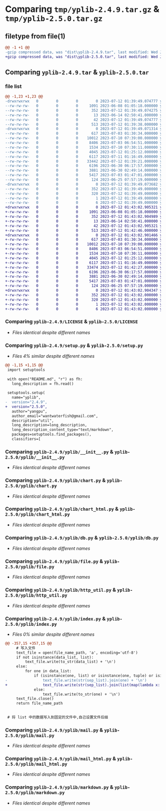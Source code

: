 # Comparing `tmp/yplib-2.4.9.tar.gz` & `tmp/yplib-2.5.0.tar.gz`

## filetype from file(1)

```diff
@@ -1 +1 @@
-gzip compressed data, was "dist\yplib-2.4.9.tar", last modified: Wed Jul 12 01:39:49 2023, max compression
+gzip compressed data, was "dist\yplib-2.5.0.tar", last modified: Wed Jul 12 01:43:02 2023, max compression
```

## Comparing `yplib-2.4.9.tar` & `yplib-2.5.0.tar`

### file list

```diff
@@ -1,23 +1,23 @@
-drwxrwxrwx   0        0        0        0 2023-07-12 01:39:49.074777 yplib-2.4.9/
--rw-rw-rw-   0        0        0     1091 2023-06-08 01:05:18.000000 yplib-2.4.9/LICENSE
--rw-rw-rw-   0        0        0      352 2023-07-12 01:39:49.074275 yplib-2.4.9/PKG-INFO
--rw-rw-rw-   0        0        0       13 2023-06-14 02:50:41.000000 yplib-2.4.9/README.md
--rw-rw-rw-   0        0        0       42 2023-07-12 01:39:49.074777 yplib-2.4.9/setup.cfg
--rw-rw-rw-   0        0        0      513 2023-07-12 01:39:38.000000 yplib-2.4.9/setup.py
-drwxrwxrwx   0        0        0        0 2023-07-12 01:39:49.071314 yplib-2.4.9/yplib/
--rw-rw-rw-   0        0        0      617 2023-07-03 01:30:34.000000 yplib-2.4.9/yplib/__init__.py
--rw-rw-rw-   0        0        0    10012 2023-07-10 07:39:00.000000 yplib-2.4.9/yplib/chart.py
--rw-rw-rw-   0        0        0     8406 2023-07-03 06:54:51.000000 yplib-2.4.9/yplib/chart_html.py
--rw-rw-rw-   0        0        0     1534 2023-07-10 07:30:11.000000 yplib-2.4.9/yplib/db.py
--rw-rw-rw-   0        0        0     4045 2023-07-12 01:25:12.000000 yplib-2.4.9/yplib/file.py
--rw-rw-rw-   0        0        0     6117 2023-07-11 01:16:49.000000 yplib-2.4.9/yplib/http_util.py
--rw-rw-rw-   0        0        0    33442 2023-07-12 01:39:21.000000 yplib-2.4.9/yplib/index.py
--rw-rw-rw-   0        0        0     6196 2023-06-30 06:17:57.000000 yplib-2.4.9/yplib/mail.py
--rw-rw-rw-   0        0        0     3881 2023-06-30 02:49:14.000000 yplib-2.4.9/yplib/mail_html.py
--rw-rw-rw-   0        0        0     5417 2023-07-03 01:47:01.000000 yplib-2.4.9/yplib/markdown.py
--rw-rw-rw-   0        0        0      124 2023-06-25 07:57:19.000000 yplib-2.4.9/yplib/temp.py
-drwxrwxrwx   0        0        0        0 2023-07-12 01:39:49.073682 yplib-2.4.9/yplib.egg-info/
--rw-rw-rw-   0        0        0      352 2023-07-12 01:39:49.000000 yplib-2.4.9/yplib.egg-info/PKG-INFO
--rw-rw-rw-   0        0        0      320 2023-07-12 01:39:49.000000 yplib-2.4.9/yplib.egg-info/SOURCES.txt
--rw-rw-rw-   0        0        0        1 2023-07-12 01:39:49.000000 yplib-2.4.9/yplib.egg-info/dependency_links.txt
--rw-rw-rw-   0        0        0        6 2023-07-12 01:39:49.000000 yplib-2.4.9/yplib.egg-info/top_level.txt
+drwxrwxrwx   0        0        0        0 2023-07-12 01:43:02.905321 yplib-2.5.0/
+-rw-rw-rw-   0        0        0     1091 2023-06-08 01:05:18.000000 yplib-2.5.0/LICENSE
+-rw-rw-rw-   0        0        0      352 2023-07-12 01:43:02.904989 yplib-2.5.0/PKG-INFO
+-rw-rw-rw-   0        0        0       13 2023-06-14 02:50:41.000000 yplib-2.5.0/README.md
+-rw-rw-rw-   0        0        0       42 2023-07-12 01:43:02.905321 yplib-2.5.0/setup.cfg
+-rw-rw-rw-   0        0        0      513 2023-07-12 01:42:46.000000 yplib-2.5.0/setup.py
+drwxrwxrwx   0        0        0        0 2023-07-12 01:43:02.901466 yplib-2.5.0/yplib/
+-rw-rw-rw-   0        0        0      617 2023-07-03 01:30:34.000000 yplib-2.5.0/yplib/__init__.py
+-rw-rw-rw-   0        0        0    10012 2023-07-10 07:39:00.000000 yplib-2.5.0/yplib/chart.py
+-rw-rw-rw-   0        0        0     8406 2023-07-03 06:54:51.000000 yplib-2.5.0/yplib/chart_html.py
+-rw-rw-rw-   0        0        0     1534 2023-07-10 07:30:11.000000 yplib-2.5.0/yplib/db.py
+-rw-rw-rw-   0        0        0     4045 2023-07-12 01:25:12.000000 yplib-2.5.0/yplib/file.py
+-rw-rw-rw-   0        0        0     6117 2023-07-11 01:16:49.000000 yplib-2.5.0/yplib/http_util.py
+-rw-rw-rw-   0        0        0    33474 2023-07-12 01:42:27.000000 yplib-2.5.0/yplib/index.py
+-rw-rw-rw-   0        0        0     6196 2023-06-30 06:17:57.000000 yplib-2.5.0/yplib/mail.py
+-rw-rw-rw-   0        0        0     3881 2023-06-30 02:49:14.000000 yplib-2.5.0/yplib/mail_html.py
+-rw-rw-rw-   0        0        0     5417 2023-07-03 01:47:01.000000 yplib-2.5.0/yplib/markdown.py
+-rw-rw-rw-   0        0        0      124 2023-06-25 07:57:19.000000 yplib-2.5.0/yplib/temp.py
+drwxrwxrwx   0        0        0        0 2023-07-12 01:43:02.904347 yplib-2.5.0/yplib.egg-info/
+-rw-rw-rw-   0        0        0      352 2023-07-12 01:43:02.000000 yplib-2.5.0/yplib.egg-info/PKG-INFO
+-rw-rw-rw-   0        0        0      320 2023-07-12 01:43:02.000000 yplib-2.5.0/yplib.egg-info/SOURCES.txt
+-rw-rw-rw-   0        0        0        1 2023-07-12 01:43:02.000000 yplib-2.5.0/yplib.egg-info/dependency_links.txt
+-rw-rw-rw-   0        0        0        6 2023-07-12 01:43:02.000000 yplib-2.5.0/yplib.egg-info/top_level.txt
```

### Comparing `yplib-2.4.9/LICENSE` & `yplib-2.5.0/LICENSE`

 * *Files identical despite different names*

### Comparing `yplib-2.4.9/setup.py` & `yplib-2.5.0/setup.py`

 * *Files 4% similar despite different names*

```diff
@@ -1,15 +1,15 @@
 import setuptools
 
 with open("README.md", "r") as fh:
   long_description = fh.read()
 
 setuptools.setup(
   name="yplib",
-  version="2.4.9",
+  version="2.5.0",
   author="yangpu",
   author_email="wantwaterfish@gmail.com",
   description="util",
   long_description=long_description,
   long_description_content_type="text/markdown",
   packages=setuptools.find_packages(),
   classifiers=[
```

### Comparing `yplib-2.4.9/yplib/__init__.py` & `yplib-2.5.0/yplib/__init__.py`

 * *Files identical despite different names*

### Comparing `yplib-2.4.9/yplib/chart.py` & `yplib-2.5.0/yplib/chart.py`

 * *Files identical despite different names*

### Comparing `yplib-2.4.9/yplib/chart_html.py` & `yplib-2.5.0/yplib/chart_html.py`

 * *Files identical despite different names*

### Comparing `yplib-2.4.9/yplib/db.py` & `yplib-2.5.0/yplib/db.py`

 * *Files identical despite different names*

### Comparing `yplib-2.4.9/yplib/file.py` & `yplib-2.5.0/yplib/file.py`

 * *Files identical despite different names*

### Comparing `yplib-2.4.9/yplib/http_util.py` & `yplib-2.5.0/yplib/http_util.py`

 * *Files identical despite different names*

### Comparing `yplib-2.4.9/yplib/index.py` & `yplib-2.5.0/yplib/index.py`

 * *Files 0% similar despite different names*

```diff
@@ -357,15 +357,15 @@
     # 写入文件
     text_file = open(file_name_path, 'a', encoding='utf-8')
     if not isinstance(data_list, list):
         text_file.write(to_str(data_list) + '\n')
     else:
         for one in data_list:
             if (isinstance(one, list) or isinstance(one, tuple) or isinstance(one, set)) and sep_list is not None:
-                text_file.write(str(sep_list).join(one) + '\n')
+                text_file.write(str(sep_list).join(list(map(lambda x: to_str(x), one))) + '\n')
             else:
                 text_file.write(to_str(one) + '\n')
     text_file.close()
     return file_name_path
 
 
 # 将 list 中的数据写入到固定的文件中,自己设置文件后缀
```

### Comparing `yplib-2.4.9/yplib/mail.py` & `yplib-2.5.0/yplib/mail.py`

 * *Files identical despite different names*

### Comparing `yplib-2.4.9/yplib/mail_html.py` & `yplib-2.5.0/yplib/mail_html.py`

 * *Files identical despite different names*

### Comparing `yplib-2.4.9/yplib/markdown.py` & `yplib-2.5.0/yplib/markdown.py`

 * *Files identical despite different names*

